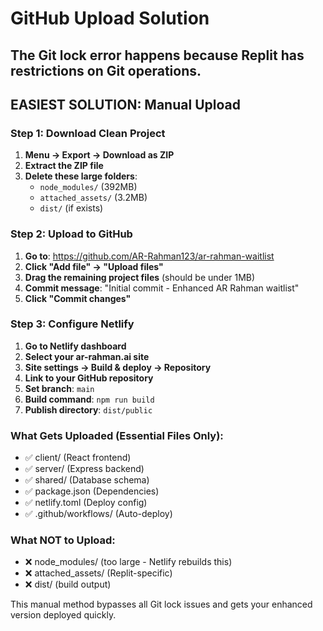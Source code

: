 # GitHub Upload Solution

## The Git lock error happens because Replit has restrictions on Git operations.

## EASIEST SOLUTION: Manual Upload

### Step 1: Download Clean Project
1. **Menu → Export → Download as ZIP**
2. **Extract the ZIP file**
3. **Delete these large folders**:
   - `node_modules/` (392MB)
   - `attached_assets/` (3.2MB)
   - `dist/` (if exists)

### Step 2: Upload to GitHub
1. **Go to**: https://github.com/AR-Rahman123/ar-rahman-waitlist
2. **Click "Add file" → "Upload files"**
3. **Drag the remaining project files** (should be under 1MB)
4. **Commit message**: "Initial commit - Enhanced AR Rahman waitlist"
5. **Click "Commit changes"**

### Step 3: Configure Netlify
1. **Go to Netlify dashboard**
2. **Select your ar-rahman.ai site**
3. **Site settings → Build & deploy → Repository**
4. **Link to your GitHub repository**
5. **Set branch**: `main`
6. **Build command**: `npm run build`
7. **Publish directory**: `dist/public`

### What Gets Uploaded (Essential Files Only):
- ✅ client/ (React frontend)
- ✅ server/ (Express backend)  
- ✅ shared/ (Database schema)
- ✅ package.json (Dependencies)
- ✅ netlify.toml (Deploy config)
- ✅ .github/workflows/ (Auto-deploy)

### What NOT to Upload:
- ❌ node_modules/ (too large - Netlify rebuilds this)
- ❌ attached_assets/ (Replit-specific)
- ❌ dist/ (build output)

This manual method bypasses all Git lock issues and gets your enhanced version deployed quickly.